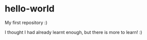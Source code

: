 # hello-world
My first repository :)

I thought I had already learnt enough, but there is more to learn! :)
